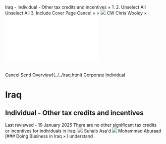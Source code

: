 Iraq - Individual - Other tax credits and incentives
×
1.
2.
Unselect All
Unselect All
3.
Include Cover Page
Cancel
×
×
![](../../-/media/world-wide-tax-summaries/attachments/global---chris-wooley.ashx%3Frev=ac5e5f3223b34096b1afc2a6009c7320&revision=ac5e5f32-23b3-4096-b1af-c2a6009c7320&hash=859B7ADC84DC2CBEC9760E9E6EE7DE6D0A8BFCDF)
CW
Chris Wooley
×
![](other-tax-credits-and-incentives.html)
######
Cancel
Send
Overview](../../iraq.html)
Corporate
Individual
# Iraq
## Individual - Other tax credits and incentives
Last reviewed - 19 January 2025
There are no other significant tax credits or incentives for individuals in Iraq.
![](../../-/media/world-wide-tax-summaries/iraqsuhaib-asad2-78-copy-2jpg20231204014734859.ashx%3Frev=c6cadd9d18ff49be976f60cbded65ce7&revision=c6cadd9d-18ff-49be-976f-60cbded65ce7&hash=DFA1048C12ED1B26915256496BEA4E7FEB26835A)
Suhaib Asa'd
![](../../-/media/world-wide-tax-summaries/iraqmohammad-aburaadmohammad-aburaadjpg20220509072037896.ashx%3Frev=a209394c33204d9bac36bce94a8ac84a&revision=a209394c-3320-4d9b-ac36-bce94a8ac84a&hash=E1F5B55013999ED7E0E929D8EF5EDA9D7DD238CC)
Mohammad Aburaad
[### Doing Business in Iraq
×
I understand